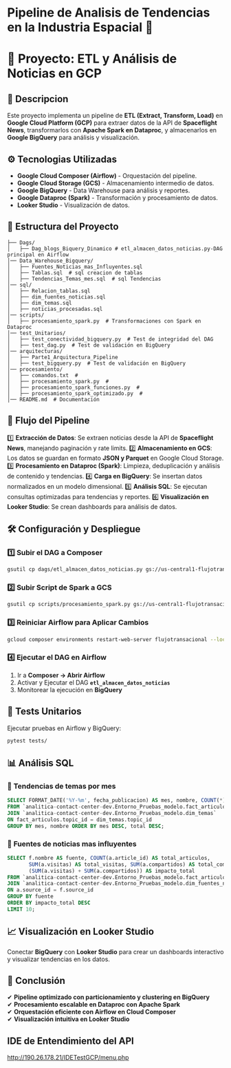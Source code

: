 #  Pipeline de Analisis de Tendencias en la Industria Espacial 🚀
# 🚀 Proyecto: ETL y Análisis de Noticias en GCP

## 📌 Descripcion
Este proyecto implementa un pipeline de **ETL (Extract, Transform, Load)** en **Google Cloud Platform (GCP)** para extraer datos de la API de **Spaceflight News**, transformarlos con **Apache Spark en Dataproc**, y almacenarlos en **Google BigQuery** para análisis y visualización.

## ⚙️ Tecnologias Utilizadas
- **Google Cloud Composer (Airflow)** - Orquestación del pipeline.
- **Google Cloud Storage (GCS)** - Almacenamiento intermedio de datos.
- **Google BigQuery** - Data Warehouse para análisis y reportes.
- **Google Dataproc (Spark)** - Transformación y procesamiento de datos.
- **Looker Studio** - Visualización de datos.

## 📁 Estructura del Proyecto
```
├── Dags/
│   ├── Dag_blogs_Biquery_Dinamico # etl_almacen_datos_noticias.py-DAG principal en Airflow
│── Data_Warehouse_Bigquery/
│   ├── Fuentes_Noticias_mas_Influyentes.sql  
│   ├── Tablas.sql  # sql creacion de tablas 
│   ├── Tendencias_Temas_mes.sql  # sql Tendencias
│── sql/
│   ├── Relacion_tablas.sql
│   ├── dim_fuentes_noticias.sql
│   ├── dim_temas.sql
│   ├── noticias_procesadas.sql
│── scripts/
│   ├── procesamiento_spark.py  # Transformaciones con Spark en Dataproc
│── test_Unitarios/
│   ├── test_conectividad_bigquery.py  # Test de integridad del DAG
│   ├── test_dag.py  # Test de validación en BigQuery
│── arquitecturas/
│   ├── Parte1_Arquitectura_Pipeline
│   ├── test_bigquery.py  # Test de validación en BigQuery
│── procesamiento/
│   ├── comandos.txt  #
│   ├── procesamiento_spark.py  #
│   ├── procesamiento_spark_funciones.py  #
│   ├── procesamiento_spark_optimizado.py  #
│── README.md  # Documentación
```

## 🚀 Flujo del Pipeline
1️⃣ **Extracción de Datos**: Se extraen noticias desde la API de **Spaceflight News**, manejando paginación y rate limits.
2️⃣ **Almacenamiento en GCS**: Los datos se guardan en formato **JSON y Parquet** en Google Cloud Storage.
3️⃣ **Procesamiento en Dataproc (Spark)**: Limpieza, deduplicación y análisis de contenido y tendencias.
4️⃣ **Carga en BigQuery**: Se insertan datos normalizados en un modelo dimensional.
5️⃣ **Análisis SQL**: Se ejecutan consultas optimizadas para tendencias y reportes.
6️⃣ **Visualización en Looker Studio**: Se crean dashboards para análisis de datos.

## 🛠 Configuración y Despliegue
### 1️⃣ Subir el DAG a Composer
```sh
gsutil cp dags/etl_almacen_datos_noticias.py gs://us-central1-flujotransacion-9cfbfa36-bucket/dags/
```

### 2️⃣ Subir Script de Spark a GCS
```sh
gsutil cp scripts/procesamiento_spark.py gs://us-central1-flujotransacion-9cfbfa36-bucket/scripts/
```

### 3️⃣ Reiniciar Airflow para Aplicar Cambios
```sh
gcloud composer environments restart-web-server flujotransacional --location us-central1
```

### 4️⃣ Ejecutar el DAG en Airflow
1. Ir a **Composer → Abrir Airflow**  
2. Activar y Ejecutar el DAG **`etl_almacen_datos_noticias`**  
3. Monitorear la ejecución en **BigQuery**  

## 🧪 Tests Unitarios
Ejecutar pruebas en Airflow y BigQuery:
```sh
pytest tests/
```

## 📊 Análisis SQL
### 🔹 **Tendencias de temas por mes**
```sql
SELECT FORMAT_DATE('%Y-%m', fecha_publicacion) AS mes, nombre, COUNT(*) AS total
FROM `analitica-contact-center-dev.Entorno_Pruebas_modelo.fact_articulos`
JOIN `analitica-contact-center-dev.Entorno_Pruebas_modelo.dim_temas`
ON fact_articulos.topic_id = dim_temas.topic_id
GROUP BY mes, nombre ORDER BY mes DESC, total DESC;
```

### 🔹 **Fuentes de noticias mas influyentes**
```sql
SELECT f.nombre AS fuente, COUNT(a.article_id) AS total_articulos,
       SUM(a.visitas) AS total_visitas, SUM(a.compartidos) AS total_compartidos,
       (SUM(a.visitas) + SUM(a.compartidos)) AS impacto_total
FROM `analitica-contact-center-dev.Entorno_Pruebas_modelo.fact_articulos` a
JOIN `analitica-contact-center-dev.Entorno_Pruebas_modelo.dim_fuentes_noticias` f
ON a.source_id = f.source_id
GROUP BY fuente
ORDER BY impacto_total DESC
LIMIT 10;
```

## 📈 Visualización en Looker Studio
Conectar **BigQuery** con **Looker Studio** para crear un dashboards interactivo y visualizar tendencias en los datos.

## 📌 Conclusión
✔ **Pipeline optimizado con particionamiento y clustering en BigQuery**  
✔ **Procesamiento escalable en Dataproc con Apache Spark**  
✔ **Orquestación eficiente con Airflow en Cloud Composer**  
✔ **Visualización intuitiva en Looker Studio**  

## IDE de Entendimiento del API
http://190.26.178.21/IDETestGCP/menu.php





